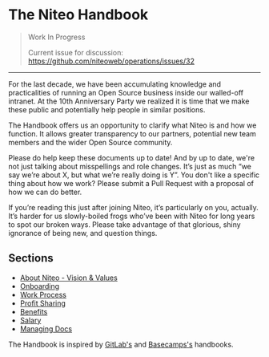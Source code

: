 # The Niteo Handbook

> Work In Progress
>
> Current issue for discussion: https://github.com/niteoweb/operations/issues/32


---

For the last decade, we have been accumulating knowledge and practicalities of running an Open Source business inside our walled-off intranet. At the 10th Anniversary Party we realized it is time that we make these public and potentially help people in similar positions.

The Handbook offers us an opportunity to clarify what Niteo is and how we function. It allows greater transparency to our partners, potential new team members and the wider Open Source community.

Please do help keep these documents up to date! And by up to date, we're not just talking about misspellings and role changes. It’s just as much “we say we’re about X, but what we’re really doing is Y”. You don't like a specific thing about how we work? Please submit a Pull Request with a proposal of how we can do better.

If you’re reading this just after joining Niteo, it’s particularly on you, actually. It’s harder for us slowly-boiled frogs who’ve been with Niteo for long years to spot our broken ways. Please take advantage of that glorious, shiny ignorance of being new, and question things.


## Sections

* [About Niteo - Vision & Values](https://github.com/niteoweb/handbook/blob/master/niteo.md)
* [Onboarding](https://github.com/niteoweb/handbook/blob/master/onboarding.md)
* [Work Process](https://github.com/niteoweb/handbook/blob/master/work-process.md)
* [Profit Sharing](https://github.com/niteoweb/handbook/blob/master/profit-sharing.md)
* [Benefits](https://github.com/niteoweb/handbook/blob/master/benefits.md)
* [Salary](https://github.com/niteoweb/handbook/blob/master/salary.md)
* [Managing Docs](https://github.com/niteoweb/handbook/blob/master/managing-docs.md)


The Handbook is inspired by [GitLab's](https://about.gitlab.com/handbook/) and [Basecamps's](https://github.com/basecamp/handbook) handbooks.
